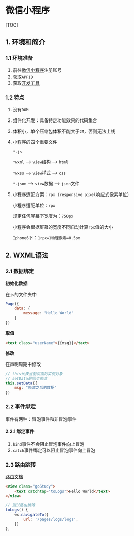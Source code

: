 # 微信小程序

[TOC]

## 1. 环境和简介

### 1.1 环境准备

1. 前往[微信小程序](https://mp.weixin.qq.com/cgi-bin/wx?token=&lang=zh_CN)注册账号
2. 获取`APPID`
3. 获取[开发工具](https://developers.weixin.qq.com/miniprogram/dev/devtools/download.html)

### 1.2 特点

1. 没有`DOM`

2. 组件化开发：具备特定功能效果的代码集合

3. 体积小，单个压缩包体积不能大于`2M`，否则无法上线

4. 小程序的四个重要文件

   `*.js`

   `*wxml` --> `view`结构 --> `html`

   `*wxss` --> `view`样式 --> `css`

   `*.json` --> `view`数据 --> `json`文件

5. 小程序适配方案：`rpx`（`responsive pixel`响应式像素单位）

   小程序适配单位：`rpx`

   规定任何屏幕下宽度为：`750px`

   小程序会根据屏幕的宽度不同自动计算`rpx`值的大小

   `Iphone6`下：`1rpx=1物理像素=0.5px`

## 2. WXML语法

### 2.1 数据绑定

**初始化数据**

在`js`的文件夹中

```js
Page({
	data: {
		message: "Hello World"
	}
})
```

**取值**

```html
<text class="userName">{{msg}}</text>
```

**修改**

在声明周期中修改

```js
// this代表当前页面的实例对象
// setData是同步修改
this.setData({
	msg: "修改之后的数据"
})
```

### 2.2 事件绑定

事件有两种：冒泡事件和非冒泡事件

#### 2.2.1 绑定事件

1. `bind`事件不会阻止冒泡事件向上冒泡
2. `catch`事件绑定可以阻止冒泡事件向上冒泡

### 2.3 路由跳转

[路由文档](https://developers.weixin.qq.com/miniprogram/dev/api/route/wx.switchTab.html)

```html
<view class="goStudy">
	<text catchtap="toLogs">Hello World</text>
</view>
```

```js
// 测试路由跳转
toLogs() {
    wx.navigateTo({
    	url: '/pages/logs/logs',
    })
},
```


